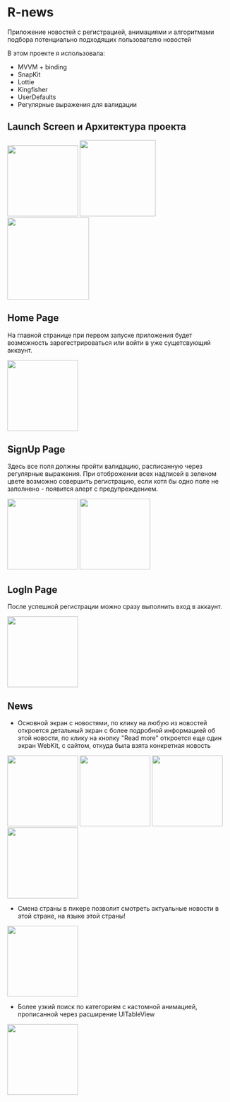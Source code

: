 # R-news
Приложение новостей с регистрацией, анимациями и алгоритмами подбора потенциально подходящих пользователю новостей

В этом проекте я использовала:
* MVVM + binding
* SnapKit
* Lottie
* Kingfisher
* UserDefaults
* Регулярные выражения для валидации

## Launch Screen и Архитектура проекта

<img src="https://github.com/AnnaGola/R-news/blob/main/Screenshots/launch.gif" width="160">  <img src="https://github.com/AnnaGola/R-news/blob/main/Screenshots/Снимок%20экрана%202022-08-20%20в%2019.22.00.png" width="172">  <img src="https://github.com/AnnaGola/R-news/blob/main/Screenshots/Снимок%20экрана%202022-08-20%20в%2019.22.34.png" width="185"> 

## Home Page

На главной странице при первом запуске приложения будет возможность зарегестрироваться или войти в уже сущетсвующий аккаунт.

<img src="https://github.com/AnnaGola/R-news/blob/main/Screenshots/all.gif" width="160"> 

## SignUp Page

Здесь все поля должны пройти валидацию, расписанную через регулярные выражения. При отоброжении всех надписей в зеленом цвете возможно совершить регистрацию, если хотя бы одно поле не заполнено - появится алерт с предупреждением.

<img src="https://github.com/AnnaGola/R-news/blob/main/Screenshots/signup.gif" width="160">  <img src="https://github.com/AnnaGola/R-news/blob/main/Screenshots/confetti.gif" width="160"> 

## LogIn Page

После успешной регистрации можно сразу выполнить вход в аккаунт.

<img src="https://github.com/AnnaGola/R-news/blob/main/Screenshots/login.gif" width="160"> 

## News

* Основной экран с новостями, по клику на любую из новостей откроется детальный экран с более подробной информацией об этой новости, по клику на кнопку "Read more" откроется еще один экран WebKit, с сайтом, откуда была взята конкретная новость

<img src="https://github.com/AnnaGola/R-news/blob/main/Screenshots/placeholder.gif" width="160">  <img src="https://github.com/AnnaGola/R-news/blob/main/Screenshots/newsscreen.gif" width="160">  <img src="https://github.com/AnnaGola/R-news/blob/main/Screenshots/detailscreen.gif" width="160">  <img src="https://github.com/AnnaGola/R-news/blob/main/Screenshots/webkit.gif" width="160"> 

* Смена страны в пикере позволит смотреть актуальные новости в этой стране, на языке этой страны!

<img src="https://github.com/AnnaGola/R-news/blob/main/Screenshots/picker.gif" width="160"> 

* Более узкий поиск по категориям с кастомной анимацией, прописанной через расширение UITableView

<img src="https://github.com/AnnaGola/R-news/blob/main/Screenshots/detail.gif" width="160">
